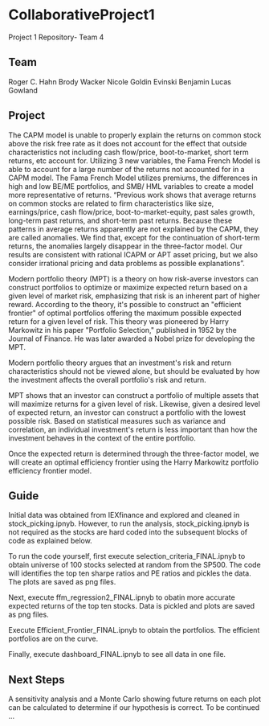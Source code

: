 # CollaborativeProject1
Project 1 Repository- Team 4

## Team
Roger C. Hahn
Brody Wacker
Nicole Goldin
Evinski Benjamin
Lucas Gowland


## Project

The CAPM model is unable to properly explain the returns on common stock above the risk free rate as it does not account for the effect that outside characteristics not including cash flow/price, boot-to-market, short term returns, etc account for. Utilizing 3 new variables, the Fama French Model is able to account for a large number of the returns not accounted for in a CAPM model. The Fama French Model utilizes premiums, the differences in high and low BE/ME portfolios, and SMB/ HML variables to create a model more representative of returns.
“Previous work shows that average returns on common stocks are related to firm characteristics like size, earnings/price, cash flow/price, boot-to-market-equity, past sales growth, long-term past returns, and short-term past returns. Because these patterns in average returns apparently are not explained by the CAPM, they are called anomalies. We find that, except for the continuation of short-term returns, the anomalies largely disappear in the three-factor model. Our results are consistent with rational ICAPM or APT asset pricing, but we also consider irrational pricing and data problems as possible explanations”.

Modern portfolio theory (MPT) is a theory on how risk-averse investors can construct portfolios to optimize or maximize expected return based on a given level of market risk, emphasizing that risk is an inherent part of higher reward. According to the theory, it's possible to construct an "efficient frontier" of optimal portfolios offering the maximum possible expected return for a given level of risk. This theory was pioneered by Harry Markowitz in his paper "Portfolio Selection," published in 1952 by the Journal of Finance. He was later awarded a Nobel prize for developing the MPT.

Modern portfolio theory argues that an investment's risk and return characteristics should not be viewed alone, but should be evaluated by how the investment affects the overall portfolio's risk and return.

MPT shows that an investor can construct a portfolio of multiple assets that will maximize returns for a given level of risk. Likewise, given a desired level of expected return, an investor can construct a portfolio with the lowest possible risk. Based on statistical measures such as variance and correlation, an individual investment's return is less important than how the investment behaves in the context of the entire portfolio.

Once the expected return is determined through the three-factor model, we will create an optimal efficiency frontier using the Harry Markowitz portfolio efficiency frontier model. 


## Guide

Initial data was obtained from IEXfinance and explored and cleaned in stock_picking.ipnyb. However, to run the analysis, stock_picking.ipnyb is not required as the stocks are hard coded into the subsequent blocks of code as explained below. 

To run the code yourself, first execute selection_criteria_FINAL.ipnyb to obtain universe of 100 stocks selected at random from the SP500. The code will identifies the top ten sharpe ratios and PE ratios and pickles the data. The plots are saved as png files.

Next, execute ffm_regression2_FINAL.ipnyb to obatin more accurate expected returns of the top ten stocks. Data is pickled and plots are saved as png files.

Execute Efficient_Frontier_FINAL.ipnyb to obtain the portfolios. The efficient portfolios are on the curve. 

Finally, execute dashboard_FINAL.ipnyb to see all data in one file.

## Next Steps

A sensitivity analysis and a Monte Carlo showing future returns on each plot can be calculated to determine if our hypothesis is correct. To be continued ...

